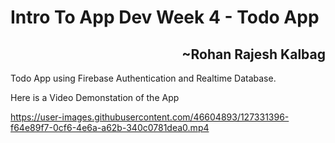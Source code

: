 
<h1>Intro To App Dev Week 4 - Todo App</h1>
<h2 align="right">~Rohan Rajesh Kalbag</h2>

Todo App using Firebase Authentication and Realtime Database.

Here is a Video Demonstation of the App

https://user-images.githubusercontent.com/46604893/127331396-f64e89f7-0cf6-4e6a-a62b-340c0781dea0.mp4
